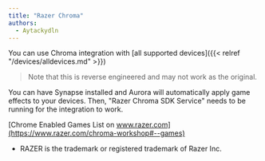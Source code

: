 ```yaml
---
title: "Razer Chroma"
authors:
  - Aytackydln
---
```


You can use Chroma integration with [all supported devices]({{< relref "/devices/alldevices.md" >}})

> Note that this is reverse engineered and may not work as the original.

You can have Synapse installed and Aurora will automatically apply game effects to your devices.
Then, "Razer Chroma SDK Service" needs to be running for the integration to work.

[Chrome Enabled Games List on www.razer.com](https://www.razer.com/chroma-workshop#--games)

- RAZER is the trademark or registered trademark of Razer Inc.

